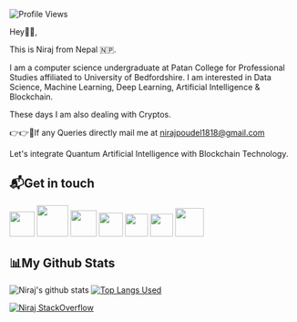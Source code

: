 
<!--
**nirajpoudel18/nirajpoudel18** is a ✨ _special_ ✨ repository because its `README.md` (this file) appears on your GitHub profile. -->

![Profile Views](https://komarev.com/ghpvc/?username=nirajpoudel&color=brightgreen)


Hey👋🏻,

This is Niraj from Nepal 🇳🇵.

I am a computer science undergraduate at Patan College for Professional Studies affiliated to University of Bedfordshire. I am interested in Data Science, Machine Learning, Deep Learning, Artificial Intelligence & Blockchain. 

These days I am also dealing with Cryptos.

👉👉📧If any Queries directly mail me at nirajpoudel1818@gmail.com

Let's integrate Quantum Artificial Intelligence with Blockchain Technology.

## 📬Get in touch

 <a href="https://nirajpoudel.pythonanywhere.com/"><img src="http://www.pngall.com/wp-content/uploads/4/World-Wide-Web-PNG-Picture.png" height="44" width="44"></a>
 <a href="https://twitter.com/i_am_niraj_18"><img src="https://www.freepnglogos.com/uploads/twitter-logo-png/twitter-bird-symbols-png-logo-0.png" height="55" width="55"></a>
<a href="https://www.linkedin.com/in/nirajpoudel18/"><img src="https://cdn4.iconfinder.com/data/icons/social-messaging-ui-color-shapes-2-free/128/social-linkedin-circle-512.png" height="46" width="46"></a>
<a href="https://www.kaggle.com/nirajpoudel"><img src="https://cdn3.iconfinder.com/data/icons/logos-and-brands-adobe/512/189_Kaggle-512.png" height="42" width="42"></a>
<a href="https://medium.com/@nirajpoudel"><img src="https://cdn.iconscout.com/icon/free/png-512/medium-2296046-1912005.png" height="40" width="40"></a>
<a href="https://stackoverflow.com/users/11956613/niraj"><img src="https://cdn.icon-icons.com/icons2/730/PNG/512/stackoverflow_icon-icons.com_62763.png" height="40" width="40"></a>
<a href="https://www.hackerrank.com/nirajpoudel"><img src="https://cdn4.iconfinder.com/data/icons/logos-and-brands/512/160_Hackerrank_logo_logos-512.png" height="50" width="50"></a>


## 📊My Github Stats

 
![Niraj's github stats](https://github-readme-stats.vercel.app/api?username=nirajpoudel&show_icons=true&count_private=true&theme=dark)
[![Top Langs Used](https://github-readme-stats.vercel.app/api/top-langs/?username=nirajpoudel&show_icons=true&count_private=true&theme=dark)](https://github.com/nirajpoudel18/github-readme-stats)

[![Niraj StackOverflow](https://github-readme-stackoverflow.vercel.app/?userID=11956613)](https://stackoverflow.com/users/11956613/niraj?tab=profile)

